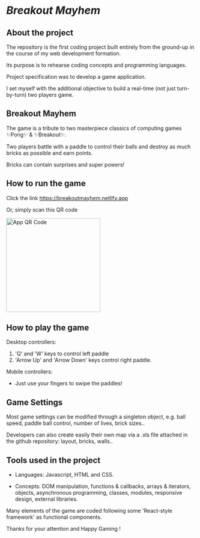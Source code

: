 
# _Breakout Mayhem_


## About the project


 The repository is the first coding project built entirely from the ground-up in the course of my web development formation.

 Its purpose is to rehearse coding concepts and programming languages.

 Project specification was to develop a game application.
 
 I set myself with the additional objective to build a real-time (not just turn-by-turn) two players game.


## Breakout Mayhem

The game is a tribute to two masterpiece classics of computing games ✨Pong✨ & ✨Breakout✨.

Two players battle with a paddle to control their balls and destroy as much bricks as possible and earn points.

Bricks can contain surprises and super powers!


## How to run the game

Click the link https://breakoutmayhem.netlify.app

Or, simply scan this QR code

<img src="https://fredmelka.github.io/ironhack-gaming-project-breakout/img/qrcode.png" width = "250px" height = "250px" alt="App QR Code" />


## How to play the game

Desktop controllers:
1. 'Q' and 'W' keys to control left paddle
2. 'Arrow Up' and 'Arrow Down' keys control right paddle.

Mobile controllers:

- Just use your fingers to swipe the paddles!


## Game Settings

Most game settings can be modified through a singleton object, e.g. ball speed, paddle ball control, number of lives, brick sizes..

Developers can also create easily their own map via a .xls file attached in the github repository: layout, bricks, walls..


## Tools used in the project

- Languages: Javascript, HTML and CSS.

- Concepts: DOM manipulation, functions & callbacks, arrays & iterators, objects, asynchronous programming, classes, modules, responsive design, external libraries.

Many elements of the game are coded following some 'React-style framework' as functional components.


Thanks for your attention and Happy Gaming !